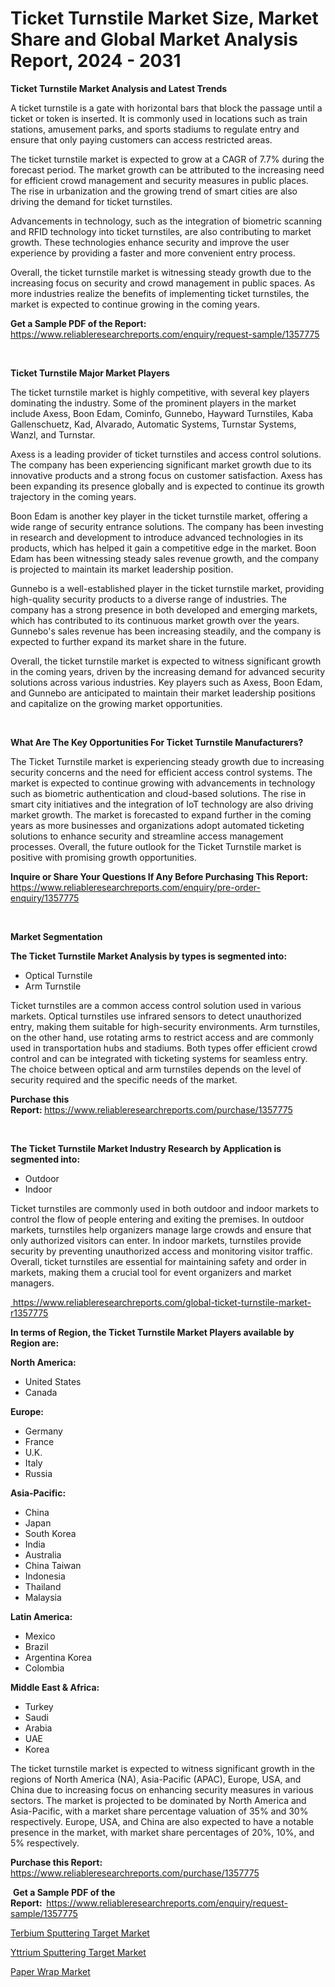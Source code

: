 <p><h1>Ticket Turnstile Market Size, Market Share and Global Market Analysis Report, 2024 - 2031</h1></p><p><strong>Ticket Turnstile Market Analysis and Latest Trends</strong></p>
<p><p>A ticket turnstile is a gate with horizontal bars that block the passage until a ticket or token is inserted. It is commonly used in locations such as train stations, amusement parks, and sports stadiums to regulate entry and ensure that only paying customers can access restricted areas.</p><p>The ticket turnstile market is expected to grow at a CAGR of 7.7% during the forecast period. The market growth can be attributed to the increasing need for efficient crowd management and security measures in public places. The rise in urbanization and the growing trend of smart cities are also driving the demand for ticket turnstiles.</p><p>Advancements in technology, such as the integration of biometric scanning and RFID technology into ticket turnstiles, are also contributing to market growth. These technologies enhance security and improve the user experience by providing a faster and more convenient entry process.</p><p>Overall, the ticket turnstile market is witnessing steady growth due to the increasing focus on security and crowd management in public spaces. As more industries realize the benefits of implementing ticket turnstiles, the market is expected to continue growing in the coming years.</p></p>
<p><strong>Get a Sample PDF of the Report:&nbsp;</strong> <a href="https://www.reliableresearchreports.com/enquiry/request-sample/1357775">https://www.reliableresearchreports.com/enquiry/request-sample/1357775</a></p>
<p>&nbsp;</p>
<p><strong>Ticket Turnstile Major Market Players</strong></p>
<p><p>The ticket turnstile market is highly competitive, with several key players dominating the industry. Some of the prominent players in the market include Axess, Boon Edam, Cominfo, Gunnebo, Hayward Turnstiles, Kaba Gallenschuetz, Kad, Alvarado, Automatic Systems, Turnstar Systems, Wanzl, and Turnstar.</p><p>Axess is a leading provider of ticket turnstiles and access control solutions. The company has been experiencing significant market growth due to its innovative products and a strong focus on customer satisfaction. Axess has been expanding its presence globally and is expected to continue its growth trajectory in the coming years.</p><p>Boon Edam is another key player in the ticket turnstile market, offering a wide range of security entrance solutions. The company has been investing in research and development to introduce advanced technologies in its products, which has helped it gain a competitive edge in the market. Boon Edam has been witnessing steady sales revenue growth, and the company is projected to maintain its market leadership position.</p><p>Gunnebo is a well-established player in the ticket turnstile market, providing high-quality security products to a diverse range of industries. The company has a strong presence in both developed and emerging markets, which has contributed to its continuous market growth over the years. Gunnebo's sales revenue has been increasing steadily, and the company is expected to further expand its market share in the future.</p><p>Overall, the ticket turnstile market is expected to witness significant growth in the coming years, driven by the increasing demand for advanced security solutions across various industries. Key players such as Axess, Boon Edam, and Gunnebo are anticipated to maintain their market leadership positions and capitalize on the growing market opportunities.</p></p>
<p>&nbsp;</p>
<p><strong>What Are The Key Opportunities For Ticket Turnstile Manufacturers?</strong></p>
<p><p>The Ticket Turnstile market is experiencing steady growth due to increasing security concerns and the need for efficient access control systems. The market is expected to continue growing with advancements in technology such as biometric authentication and cloud-based solutions. The rise in smart city initiatives and the integration of IoT technology are also driving market growth. The market is forecasted to expand further in the coming years as more businesses and organizations adopt automated ticketing solutions to enhance security and streamline access management processes. Overall, the future outlook for the Ticket Turnstile market is positive with promising growth opportunities.</p></p>
<p><strong>Inquire or Share Your Questions If Any Before Purchasing This Report:</strong> <a href="https://www.reliableresearchreports.com/enquiry/pre-order-enquiry/1357775">https://www.reliableresearchreports.com/enquiry/pre-order-enquiry/1357775</a></p>
<p>&nbsp;</p>
<p><strong>Market Segmentation</strong></p>
<p><strong>The Ticket Turnstile Market Analysis by types is segmented into:</strong></p>
<p><ul><li>Optical Turnstile</li><li>Arm Turnstile</li></ul></p>
<p><p>Ticket turnstiles are a common access control solution used in various markets. Optical turnstiles use infrared sensors to detect unauthorized entry, making them suitable for high-security environments. Arm turnstiles, on the other hand, use rotating arms to restrict access and are commonly used in transportation hubs and stadiums. Both types offer efficient crowd control and can be integrated with ticketing systems for seamless entry. The choice between optical and arm turnstiles depends on the level of security required and the specific needs of the market.</p></p>
<p><strong>Purchase this Report:&nbsp;</strong><a href="https://www.reliableresearchreports.com/purchase/1357775">https://www.reliableresearchreports.com/purchase/1357775</a></p>
<p>&nbsp;</p>
<p><strong>The Ticket Turnstile Market Industry Research by Application is segmented into:</strong></p>
<p><ul><li>Outdoor</li><li>Indoor</li></ul></p>
<p><p>Ticket turnstiles are commonly used in both outdoor and indoor markets to control the flow of people entering and exiting the premises. In outdoor markets, turnstiles help organizers manage large crowds and ensure that only authorized visitors can enter. In indoor markets, turnstiles provide security by preventing unauthorized access and monitoring visitor traffic. Overall, ticket turnstiles are essential for maintaining safety and order in markets, making them a crucial tool for event organizers and market managers.</p></p>
<p><a href="https://www.reliableresearchreports.com/global-ticket-turnstile-market-r1357775">&nbsp;https://www.reliableresearchreports.com/global-ticket-turnstile-market-r1357775</a></p>
<p><strong>In terms of Region, the Ticket Turnstile Market Players available by Region are:</strong></p>
<p>
    <p> <strong> North America: </strong>
        <ul>
            <li>United States</li>
            <li>Canada</li>
        </ul>
        </p> 
    <p> <strong> Europe: </strong>
        <ul>
            <li>Germany</li>
            <li>France</li>
            <li>U.K.</li>
            <li>Italy</li>
            <li>Russia</li>
        </ul>
        </p> 
    <p> <strong> Asia-Pacific: </strong>
        <ul>
            <li>China</li>
            <li>Japan</li>
            <li>South Korea</li>
            <li>India</li>
            <li>Australia</li>
            <li>China Taiwan</li>
            <li>Indonesia</li>
            <li>Thailand</li>
            <li>Malaysia</li>
        </ul>
        </p> 
    <p> <strong> Latin America: </strong>
        <ul>
            <li>Mexico</li>
            <li>Brazil</li>
            <li>Argentina Korea</li>
            <li>Colombia</li>
        </ul>
        </p> 
    <p> <strong> Middle East & Africa: </strong>
        <ul>
            <li>Turkey</li>
            <li>Saudi</li>
            <li>Arabia</li>
            <li>UAE</li>
            <li>Korea</li>
        </ul>
    </p>
    </p>
<p><p>The ticket turnstile market is expected to witness significant growth in the regions of North America (NA), Asia-Pacific (APAC), Europe, USA, and China due to increasing focus on enhancing security measures in various sectors. The market is projected to be dominated by North America and Asia-Pacific, with a market share percentage valuation of 35% and 30% respectively. Europe, USA, and China are also expected to have a notable presence in the market, with market share percentages of 20%, 10%, and 5% respectively.</p></p>
<p><strong>Purchase this Report: </strong><a href="https://www.reliableresearchreports.com/purchase/1357775">https://www.reliableresearchreports.com/purchase/1357775</a></p>
<p>&nbsp;<strong>Get a Sample PDF of the Report:&nbsp;&nbsp;</strong><a href="https://www.reliableresearchreports.com/enquiry/request-sample/1357775">https://www.reliableresearchreports.com/enquiry/request-sample/1357775</a></p>
<p><strong></strong></p>
<p><p><a href="https://www.linkedin.com/pulse/terbium-sputtering-target-market-furnish-information-hpwie?trackingId=%2FGTgTxQLPCfyHt4I5qCAHQ%3D%3D">Terbium Sputtering Target Market</a></p><p><a href="https://www.linkedin.com/pulse/yttrium-sputtering-target-market-furnish-information-size-jebje?trackingId=yI7EhPIIeDHCX2Wzvs%2FCfw%3D%3D">Yttrium Sputtering Target Market</a></p><p><a href="https://www.linkedin.com/pulse/paper-wrap-market-size-2024-2031-global-industrial-analysis-pmwge?trackingId=V37T%2B%2FZH3mIAMRKQuPRArQ%3D%3D">Paper Wrap Market</a></p></p>